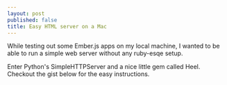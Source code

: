 ```yaml
---
layout: post
published: false
title: Easy HTML server on a Mac
---
```


While testing out some Ember.js apps on my local machine, I wanted to be able to run a simple web server without any ruby-esqe setup.  

Enter Python's SimpleHTTPServer and a nice little gem called Heel. Checkout the gist below for the easy instructions.  

<script src="https://gist.github.com/wrburgess/4992761.js">//comment  
</script>
